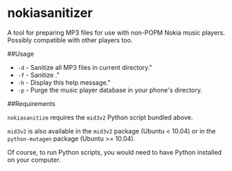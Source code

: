 nokiasanitizer
==============

A tool for preparing MP3 files for use with non-POPM Nokia music players. Possibly compatible with other players too.

##Usage

* `-d` - Sanitize all MP3 files in current directory."
* `-f` - Sanitize <file>."
* `-h` - Display this help message."
* `-p` - Purge the music player database in your phone's directory.

##Requirements

`nokiasanitize` requires the `mid3v2` Python script bundled above.

`mid3v2` is also available in the `mid3v2` package (Ubuntu < 10.04)
or in the `python-mutagen` package (Ubuntu >= 10.04).

Of course, to run Python scripts, you would need to have Python installed
on your computer.